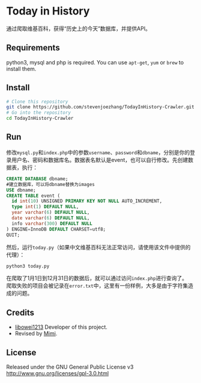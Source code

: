 # Today in History

通过爬取维基百科，获得“历史上的今天”数据库，并提供API。

## Requirements
python3, mysql and php is required. You can use `apt-get`, `yum` or `brew` to install them.

## Install
```bash
# Clone this repository
git clone https://github.com/stevenjoezhang/TodayInHistory-Crawler.git
# Go into the repository
cd TodayInHistory-Crawler
```

## Run
修改`mysql.py`和`index.php`中的参数`username`、`password`和`dbname`，分别是你的登录用户名、密码和数据库名。数据表名默认是event，也可以自行修改。先创建数据表，执行：
```sql
CREATE DATABASE dbname;
#建立数据库，可以将dbname替换为images
USE dbname;
CREATE TABLE event (
  id int(10) UNSIGNED PRIMARY KEY NOT NULL AUTO_INCREMENT,
  type int(1) DEFAULT NULL,
  year varchar(6) DEFAULT NULL,
  date varchar(6) DEFAULT NULL,
  info varchar(300) DEFAULT NULL
) ENGINE=InnoDB DEFAULT CHARSET=utf8;
QUIT;
```
然后，运行`today.py`（如果中文维基百科无法正常访问，请使用该文件中提供的代理）：
```bash
python3 today.py
```
在爬取了1月1日到12月31日的数据后，就可以通过访问`index.php`进行查询了。  
爬取失败的项目会被记录在`error.txt`中，这里有一份样例，大多是由于字符集造成的问题。

## Credits
* [libowei1213](http://libowei.net) Developer of this project.
* Revised by [Mimi](https://zhangshuqiao.org).

## License
Released under the GNU General Public License v3  
http://www.gnu.org/licenses/gpl-3.0.html
